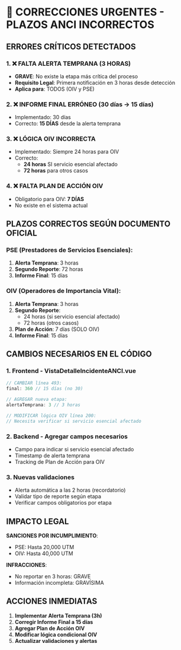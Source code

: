 # 🚨 CORRECCIONES URGENTES - PLAZOS ANCI INCORRECTOS

## ERRORES CRÍTICOS DETECTADOS

### 1. ❌ **FALTA ALERTA TEMPRANA (3 HORAS)**
- **GRAVE**: No existe la etapa más crítica del proceso
- **Requisito Legal**: Primera notificación en 3 horas desde detección
- **Aplica para**: TODOS (OIV y PSE)

### 2. ❌ **INFORME FINAL ERRÓNEO (30 días → 15 días)**
- Implementado: 30 días
- Correcto: **15 DÍAS** desde la alerta temprana

### 3. ❌ **LÓGICA OIV INCORRECTA**
- Implementado: Siempre 24 horas para OIV
- Correcto: 
  - **24 horas** SI servicio esencial afectado
  - **72 horas** para otros casos

### 4. ❌ **FALTA PLAN DE ACCIÓN OIV**
- Obligatorio para OIV: **7 DÍAS**
- No existe en el sistema actual

## PLAZOS CORRECTOS SEGÚN DOCUMENTO OFICIAL

### PSE (Prestadores de Servicios Esenciales):
1. **Alerta Temprana**: 3 horas
2. **Segundo Reporte**: 72 horas  
3. **Informe Final**: 15 días

### OIV (Operadores de Importancia Vital):
1. **Alerta Temprana**: 3 horas
2. **Segundo Reporte**: 
   - 24 horas (si servicio esencial afectado)
   - 72 horas (otros casos)
3. **Plan de Acción**: 7 días (SOLO OIV)
4. **Informe Final**: 15 días

## CAMBIOS NECESARIOS EN EL CÓDIGO

### 1. Frontend - VistaDetalleIncidenteANCI.vue
```javascript
// CAMBIAR línea 493:
final: 360 // 15 días (no 30)

// AGREGAR nueva etapa:
alertaTemprana: 3 // 3 horas

// MODIFICAR lógica OIV línea 200:
// Necesita verificar si servicio esencial afectado
```

### 2. Backend - Agregar campos necesarios
- Campo para indicar si servicio esencial afectado
- Timestamp de alerta temprana
- Tracking de Plan de Acción para OIV

### 3. Nuevas validaciones
- Alerta automática a las 2 horas (recordatorio)
- Validar tipo de reporte según etapa
- Verificar campos obligatorios por etapa

## IMPACTO LEGAL

**SANCIONES POR INCUMPLIMIENTO**:
- PSE: Hasta 20,000 UTM
- OIV: Hasta 40,000 UTM

**INFRACCIONES**:
- No reportar en 3 horas: GRAVE
- Información incompleta: GRAVÍSIMA

## ACCIONES INMEDIATAS

1. **Implementar Alerta Temprana (3h)**
2. **Corregir Informe Final a 15 días**
3. **Agregar Plan de Acción OIV**
4. **Modificar lógica condicional OIV**
5. **Actualizar validaciones y alertas**